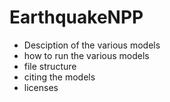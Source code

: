 # EarthquakeNPP

* Desciption of the various models
* how to run the various models
* file structure
* citing the models
* licenses
